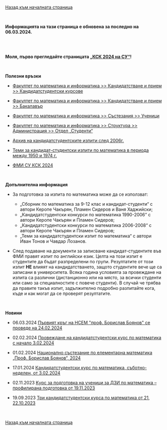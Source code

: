 [Назад към началната страница](https://ksk-su.github.io)

<br>

**Информацията на тази страница е обновена за последно на 06.03.2024.**

<br><br>

**Моля, първо прегледайте страницата [„КСК 2024 на СУ“](https://ksk-su.github.io/ksk-su)!**

<br>

**Полезни връзки**

- [Факултет по математика и информатика >> Кандидатстване и прием >> Кандидатстудентски курсове](https://fmi.uni-sofia.bg/node/7117)

- [Факултет по математика и информатика >> Кандидатстване и прием >> Бакалавър](https://fmi.uni-sofia.bg/node/6374)

- [Факултет по математика и информатика >> Състезания >> Ученици](https://fmi.uni-sofia.bg/node/9475)

- [Факултет по математика и информатика >> Структура >> Администрация >> Отдел „Студенти“](https://fmi.uni-sofia.bg/node/2079)

- [Архив на кандидатстудентските изпити след 2006г.](https://mega.nz/folder/2I41TLYZ#nP5tbyMcFi4Xofs6XufZug)

- [Теми за кандидат-студентски изпити по математика в периода между 1950 и 1974 г.](https://cphpvb.net/?p=12534)

- [ФМИ СУ КСК 2024](https://www.facebook.com/groups/1784153938676936)

<br>

**Допълнителна информация**

- За подготовка за изпита по математика може да се използват:
  - „Сборник по математика за 9-12 клас и кандидат-студенти“ с автори Керопе Чакърян, Пламен Сидеров и Ваня Хаджийски;
  - „Кандидатстудентски конкурси по математика 1990-2006“ с автори Керопе Чакърян и Пламен Сидеров;
  - „Кандидатстудентски конкурси по математика 2006-2008“ с автори Керопе Чакърян и Пламен Сидеров;
  - „Теми за кандидатстудентски изпит по математика“ с автори Иван Тонов и Чавдар Лозанов.

- След подаване на документи за записване кандидат-студентите във ФМИ правят изпит по английски език. Целта на този изпит е студентите да бъдат разпределени по групи. Резултатите от този изпит **НЕ** влияят на кандидатстването, защото студентите вече ще са записани в университета. Всяка година условията за провеждане на изпита са различни \(дистанционно или на място, за всички студенти или само за специалностите с повече студенти\). В случай че трябва да правите такъв изпит, задължително подробно разпитайте кога, къде и как могат да се проверят резултатите.

<br>

**Новини**

- 06.03.2024 [Първият кръг на НСЕМ "проф. Борислав Боянов" се проведе на 24.02.2024](https://fmi.uni-sofia.bg/node/9925)

- 02.02.2024 [Провеждане на кандидатстудентски курс по математика с начало 3.02.2024](https://fmi.uni-sofia.bg/node/9881)

- 01.02.2024 [Национално състезание по елементарна математика „Проф. Борислав Боянов“, 2024](https://fmi.uni-sofia.bg/node/9879)

- 17.01.2024 [Кандидатстудентски курс по математика, съботно-неделен, от 3.02.2024](https://fmi.uni-sofia.bg/node/9871)

- 02.11.2023 [Kурс за подготовка на ученици за ДЗИ по математика – профилирана подготовка от 19.11.2023](https://fmi.uni-sofia.bg/node/9800)

- 19.09.2023 [Три кандидатстудентски курса по математика от 21, 22.10.2023](https://fmi.uni-sofia.bg/node/9727)

<br>

[Назад към началната страница](https://ksk-su.github.io)
